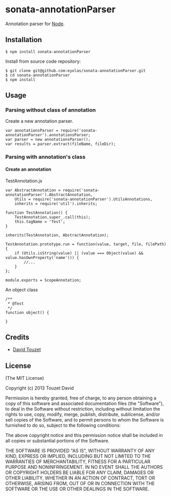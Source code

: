 sonata-annotationParser
=======================

Annotation parser for [Node](http://nodejs.org).

## Installation

    $ npm install sonata-annotationParser

Install from source code repository:

    $ git clone git@github.com:eyolas/sonata-annotationParser.git
    $ cd sonata-annotationParser
    $ npm install

## Usage

### Parsing without class of annotation

Create a new annotation parser.

    var annotationsParser = require('sonata-annotationParser').annotationsParser;
    var parser = new annotationsParser();
    var results = parser.extract(fileName, fileDir);

### Parsing with annotation's class

#### Create an annotation

TestAnnotation.js

    var AbstractAnnotation = require('sonata-annotationParser').AbstractAnnotation,
        Utils = require('sonata-annotationParser').UtilsAnnotations,
        inherits = require('util').inherits;

    function TestAnnotation() {
        TestAnnotation.super_.call(this);
        this.tagName = 'Test';
    }

    inherits(TestAnnotation, AbstractAnnotation);

    TestAnnotation.prototype.run = function(value, target, file, filePath) {
        if (Utils.isString(value) || (value === Object(value) && value.hasOwnProperty('name'))) {
            //...
        }
    };

    module.exports = ScopeAnnotation;

An object class

    /**
     * @Test
     */
    function object() {

    }



## Credits

  - [David Touzet](http://github.com/eyolas)

## License

(The MIT License)

Copyright (c) 2013 Touzet David

Permission is hereby granted, free of charge, to any person obtaining a copy of
this software and associated documentation files (the "Software"), to deal in
the Software without restriction, including without limitation the rights to
use, copy, modify, merge, publish, distribute, sublicense, and/or sell copies of
the Software, and to permit persons to whom the Software is furnished to do so,
subject to the following conditions:

The above copyright notice and this permission notice shall be included in all
copies or substantial portions of the Software.

THE SOFTWARE IS PROVIDED "AS IS", WITHOUT WARRANTY OF ANY KIND, EXPRESS OR
IMPLIED, INCLUDING BUT NOT LIMITED TO THE WARRANTIES OF MERCHANTABILITY, FITNESS
FOR A PARTICULAR PURPOSE AND NONINFRINGEMENT. IN NO EVENT SHALL THE AUTHORS OR
COPYRIGHT HOLDERS BE LIABLE FOR ANY CLAIM, DAMAGES OR OTHER LIABILITY, WHETHER
IN AN ACTION OF CONTRACT, TORT OR OTHERWISE, ARISING FROM, OUT OF OR IN
CONNECTION WITH THE SOFTWARE OR THE USE OR OTHER DEALINGS IN THE SOFTWARE.
